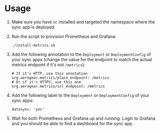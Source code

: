 # Usage

1. Make sure you have `oc` installed and targeted the namespace where the sync app is deployed.
2. Run the script to provision Prometheus and Grafana:
    ```
    ./install-metrics.sh
    ```
3. Add the following annotation to the `Deployment` or `DeploymentConfig` of your sync apps (change the value for the endpoint to match the actual metrics endpoint if it's not `/metrics`):

    ```
    # If it's HTTP, use this annotation
    org.aerogear.metrics/plain_endpoint: /metrics
    # Or if it's HTTPS, use this one
    org.aerogear.metrics/ssl_endpoint: /metrics
    ```

4. Add the following label to the `Deployment` or `DeploymentConfig` of your sync apps:

   ```
   datasync: 'yes'
   ```

5. Wait for both Prometheus and Grafana up and running. Login to Grafana and you should be able to find a dashboard for the sync app.